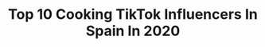 ---
title: Top 10 Cooking TikTok Influencers In Spain In 2020
description: >-
  Find top cooking TikTok influencers in Spain in 2020. Most popular hashtags: #cooking #flamenco #coronavirus #love.
platform: TikTok
profiles:
  - username: "whitelakasito"
    fullname: >-
      Whitelakasito
    location: "Spain"
    followers: 7905
    engagement: 462
    commentsToLikes: 0.051810
    id: ckamj9esjned50i78f8c6moig
    verified: false
    hashtags: "#sunny, #nomelocreo, #mask, #rainyday"
  - username: "saynacho"
    fullname: >-
      Nacho Sin Queso
    location: "Spain"
    followers: 16021
    engagement: 1034
    commentsToLikes: 0.021883
    id: ckaftrwfr6lye0i785xou5ds7
    verified: false
    hashtags: "#mushrooms, #sourcream, #vegan, #fancy"
  - username: "polvipe"
    fullname: >-
      polvivesp
    location: "Spain"
    followers: 2107
    engagement: 716
    commentsToLikes: 0.016401
    id: cka0tw3tsrrjw0i78uwumvjro
    verified: false
    hashtags: "#handmade, #couple, #film, #conaltura"
  - username: "lorenzoremohi"
    fullname: >-
      Lorenzo Remohi
    location: "Spain"
    followers: 11893
    engagement: 416
    commentsToLikes: 0.009459
    id: cka6i8398pm9t0i780i2g4dvl
    verified: false
    hashtags: "#porti, #bigball, #toqueschallenge, #boxing"
  - username: "clauxduarte"
    fullname: >-
      CLAUXX🌊
    location: "Spain"
    followers: 43326
    engagement: 2836
    commentsToLikes: 0.029915
    id: ck9jx0sqryrus0j784bpalxr9
    verified: false
    hashtags: "#crush, #baby, #cuarentena, #tattoo"
  - username: "by_marivii"
    fullname: >-
      Maria
    location: "Spain"
    followers: 3712
    engagement: 1184
    commentsToLikes: 0.047078
    id: ck9epgo8eslof0j78hm3eprhb
    verified: false
    hashtags: "#caradeshock, #spain, #cooking, #2000"
  - username: "dcastanfit"
    fullname: >-
      DCastanFit
    location: "Spain"
    followers: 34354
    engagement: 346
    commentsToLikes: 0.047673
    id: cka6ayce0y6x10i78lnzz8v7h
    verified: false
    hashtags: "#salad, #brownie, #pizzatime, #aove"
  - username: "alejandro_vigara"
    fullname: >-
      Alejandro Vigara
    location: "Spain"
    followers: 9780
    engagement: 905
    commentsToLikes: 0.099214
    id: cka0tvzvhrql50i78zm41df9f
    verified: false
    hashtags: "#foryou, #doblador, #frozen, #aitana"
  - username: "wisaljani"
    fullname: >-
      Wisal Khan
    location: "Spain"
    followers: 300435
    engagement: 923
    commentsToLikes: 0.018977
    id: ck8zznbk69ib70j78b5dxoq3j
    verified: false
    hashtags: "#funny, #fruits, #rain, #fruitchat"
  - username: "ulises316"
    fullname: >-
      Ulise Martínez
    location: "Spain"
    followers: 33631
    engagement: 247
    commentsToLikes: 0.010556
    id: cka6fuqwsh8a20i789wjvaxcn
    verified: false
    hashtags: "#casadelasflores, #wakawaka, #friends, #miusc"
---